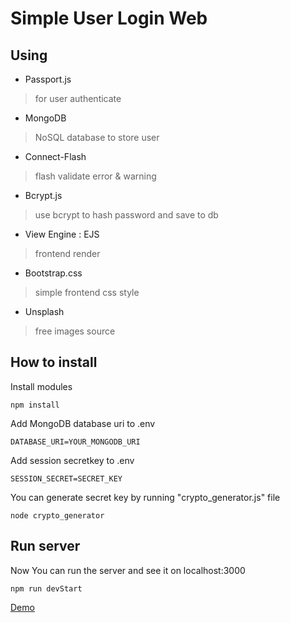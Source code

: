 # Simple User Login Web

## Using 
- Passport.js
> for user authenticate
- MongoDB
> NoSQL database to store user
- Connect-Flash
> flash validate error & warning
- Bcrypt.js
> use bcrypt to hash password and save to db
- View Engine : EJS
> frontend render
- Bootstrap.css
> simple frontend css style
- Unsplash
> free images source



## How to install

Install modules

```
npm install
```

Add MongoDB database uri to .env

```
DATABASE_URI=YOUR_MONGODB_URI
```

Add session secretkey to .env

```
SESSION_SECRET=SECRET_KEY
```

You can generate secret key by running "crypto_generator.js" file

```
node crypto_generator
```

## Run server

Now You can run the server and see it on localhost:3000

```
npm run devStart
```

[Demo]("./../demo.PNG")

